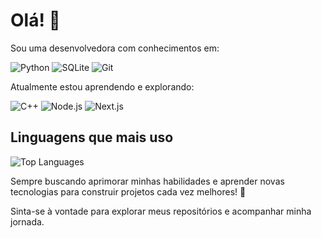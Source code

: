 # Olá! 👋

Sou uma desenvolvedora com conhecimentos em:

![Python](https://img.shields.io/badge/Python-3776AB?style=for-the-badge&logo=python&logoColor=white)
![SQLite](https://img.shields.io/badge/SQLite-003B57?style=for-the-badge&logo=sqlite&logoColor=white)
![Git](https://img.shields.io/badge/Git-F05032?style=for-the-badge&logo=git&logoColor=white)

Atualmente estou aprendendo e explorando:

![C++](https://img.shields.io/badge/C++-00599C?style=for-the-badge&logo=c%2B%2B&logoColor=white)
![Node.js](https://img.shields.io/badge/Node.js-339933?style=for-the-badge&logo=node.js&logoColor=white)
![Next.js](https://img.shields.io/badge/Next.js-000000?style=for-the-badge&logo=next.js&logoColor=white)

## Linguagens que mais uso

![Top Languages](https://github-readme-stats.vercel.app/api/top-langs/?username=SEU_USUARIO&layout=compact&langs_count=6)


Sempre buscando aprimorar minhas habilidades e aprender novas tecnologias para construir projetos cada vez melhores! 🚀

Sinta-se à vontade para explorar meus repositórios e acompanhar minha jornada.
